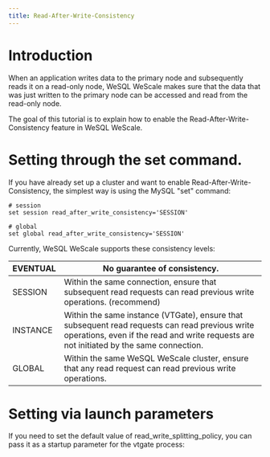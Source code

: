 ```yaml
---
title: Read-After-Write-Consistency
---
```


# Introduction

When an application writes data to the primary node and subsequently reads it on a read-only node, WeSQL WeScale makes sure that the data that was just written to the primary node can be accessed and read from the read-only node.

The goal of this tutorial is to explain how to enable the Read-After-Write-Consistency feature in WeSQL WeScale.

# Setting through the set command.

If you have already set up a cluster and want to enable Read-After-Write-Consistency, the simplest way is using the MySQL "set" command:

```
# session
set session read_after_write_consistency='SESSION'

# global
set global read_after_write_consistency='SESSION'

```

Currently, WeSQL WeScale supports these consistency levels:

| EVENTUAL | No guarantee of consistency. |
| --- | --- |
| SESSION | Within the same connection, ensure that subsequent read requests can read previous write operations. (recommend) |
| INSTANCE | Within the same instance (VTGate), ensure that subsequent read requests can read previous write operations, even if the read and write requests are not initiated by the same connection. |
| GLOBAL | Within the same WeSQL WeScale cluster, ensure that any read request can read previous write operations. |

# Setting via launch parameters

If you need to set the default value of read_write_splitting_policy, you can pass it as a startup parameter for the vtgate process: